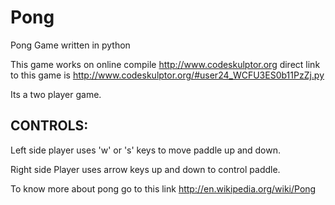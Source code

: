 Pong
====

Pong Game written in python

This game works on online compile http://www.codeskulptor.org
direct link to this game is http://www.codeskulptor.org/#user24_WCFU3ES0b11PzZj.py



Its a two player game.

CONTROLS:
--------
Left side player uses 'w' or 's' keys to move paddle up and down.

Right side Player uses arrow keys up and down to control paddle.


To know more about pong go to this link    http://en.wikipedia.org/wiki/Pong 